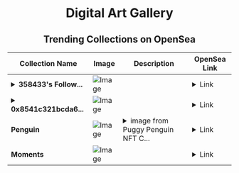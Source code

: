 <div align="center">

# Digital Art Gallery

## Trending Collections on OpenSea

| Collection Name                       | Image                                                                                     | Description                       | OpenSea Link                                                                                          |
|---------------------------------------|-------------------------------------------------------------------------------------------|-----------------------------------|--------------------------------------------------------------------------------------------------------|
| **<details><summary>358433's Follow...</summary>358433's Follower</details>** | ![Image](https://i.seadn.io/s/raw/files/19f9f090920392cc3650cbdf4361755b.png?w=500&auto=format?w=200&auto=format) |  | <details><summary>Link</summary>[358433's Follower](https://opensea.io/collection/358433-s-follower)</details> |
| **<details><summary>0x8541c321bcda6...</summary>0x8541c321bcda697d6dc95b8709d948d50c62e131</details>** | ![Image](https://i.seadn.io/s/raw/files/414f07e9c395ad9f936d62b55703cd91.jpg?w=500&auto=format?w=200&auto=format) |  | <details><summary>Link</summary>[0x8541c321bcda697d6dc95b8709d948d50c62e131](https://opensea.io/collection/0x8541c321bcda697d6dc95b8709d948d50c62e131)</details> |
| **Penguin** | ![Image](https://i.seadn.io/s/raw/files/246b09e7ad40e434f136cece8bbd6427.jpg?w=500&auto=format?w=200&auto=format) | <details><summary>image from Puggy Penguin NFT C...</summary>image from Puggy Penguin NFT Collection</details> | <details><summary>Link</summary>[Penguin](https://opensea.io/collection/penguin-191)</details> |
| **Moments** | ![Image](https://i.seadn.io/s/raw/files/9c57d1789fbdec7eb120703056b43dba.png?w=500&auto=format?w=200&auto=format) |  | <details><summary>Link</summary>[Moments](https://opensea.io/collection/moments-528)</details> |

</div>